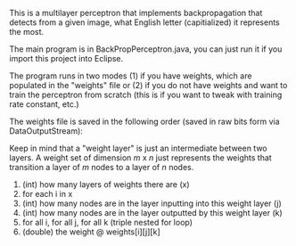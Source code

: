 This is a multilayer perceptron that implements backpropagation that detects from a given image, what English letter (capitialized) it represents the most.

The main program is in BackPropPerceptron.java, you can just run it if you import this project into Eclipse.

The program runs in two modes (1) if you have weights, which are populated in the "weights" file or (2) if you do not have weights and want to train the perceptron from scratch (this is if you want to tweak with training rate constant, etc.)


The weights file is saved in the following order (saved in raw bits form via DataOutputStream):

Keep in mind that a "weight layer" is just an intermediate between two layers.
A weight set of dimension *m* x *n* just represents the weights that transition a layer of *m* nodes to a layer of *n* nodes.

1. (int) how many layers of weights there are (x)
2. for each i in x
 2. (int) how many nodes are in the layer inputting into this weight layer (j)
 2. (int) how many nodes are in the layer outputted by this weight layer (k)
3. for all i, for all j, for all k (triple nested for loop)
 3. (double) the weight @ weights[i][j][k]
